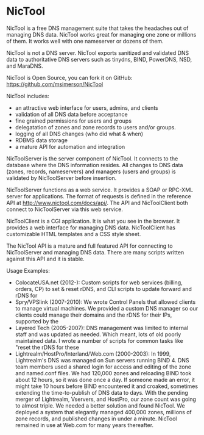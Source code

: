 # NicTool

NicTool is a free DNS management suite that takes the headaches out of managing
DNS data. NicTool works great for managing one zone or millions of them. It
works well with one nameserver or dozens of them.

NicTool is not a DNS server. NicTool exports sanitized and validated DNS data
to authoritative DNS servers such as tinydns, BIND, PowerDNS, NSD, and MaraDNS.

NicTool is Open Source, you can fork it on GitHub:
https://github.com/msimerson/NicTool

NicTool includes:

- an attractive web interface for users, admins, and clients
- validation of all DNS data before acceptance
- fine grained permissions for users and groups
- delegatation of zones and zone records to users and/or groups.
- logging of all DNS changes (who did what & when)
- RDBMS data storage
- a mature API for automation and integration

NicToolServer is the server component of NicTool. It connects to the database
where the DNS information resides. All changes to DNS data (zones, records,
nameservers) and managers (users and groups) is validated by NicToolServer
before insertion.

NicToolServer functions as a web service. It provides a SOAP or RPC-XML server
for applications. The format of requests is defined in the reference API at
http://www.nictool.com/docs/api/. The API and NicToolClient both connect to
NicToolServer via this web service.

NicToolClient is a CGI application. It is what you see in the browser. It
provides a web interface for managing DNS data. NicToolClient has customizable
HTML templates and a CSS style sheet.

The NicTool API is a mature and full featured API for connecting to
NicToolServer and managing DNS data. There are many scripts written against
this API and it is stable.

Usage Examples:
- ColocateUSA.net (2012-): Custom scripts for web services (billing, orders,
  CP) to set & reset rDNS, and CLI scripts to update forward and rDNS for
- Spry/VPSlink (2007-2010): We wrote Control Panels that allowed clients to
  manage virtual machines. We provided a custom DNS manager so our clients
  could manage their domains and the rDNS for their IPs, supported by the
- Layered Tech (2005-2007): DNS management was limited to internal staff and
  was updated as needed. Which meant, lots of old poorly maintained data. I
  wrote a number of scripts for common tasks like "reset the rDNS for these
- Lightrealm/HostPro/Interland/Web.com (2000-2003): In 1999, Lightrealm's DNS
  was managed on Sun servers running BIND 4. DNS team members used a shared
  login for access and editing of the zone and named.conf files. We had
  120,000 zones and reloading BIND took about 12 hours, so it was done once a
  day. If someone made an error, it might take 10 hours before BIND
  encountered it and croaked, sometimes extending the time-to-publish of DNS
  data to days.  With the pending merger of Lightrealm, Vservers, and
  HostPro, our zone count was going to almost triple. We needed a better
  solution and found NicTool. We deployed a system that elegantly managed
  400,000 zones, millions of zone records, and published changes in under a
  minute. NicTool remained in use at Web.com for many years thereafter.
